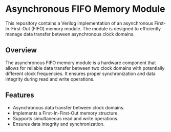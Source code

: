 # Asynchronous FIFO Memory Module

This repository contains a Verilog implementation of an asynchronous First-In-First-Out (FIFO) memory module. The module is designed to efficiently manage data transfer between asynchronous clock domains.

## Overview

The asynchronous FIFO memory module is a hardware component that allows for reliable data transfer between two clock domains with potentially different clock frequencies. It ensures proper synchronization and data integrity during read and write operations.

## Features

- Asynchronous data transfer between clock domains.
- Implements a First-In-First-Out memory structure.
- Supports simultaneous read and write operations.
- Ensures data integrity and synchronization.
